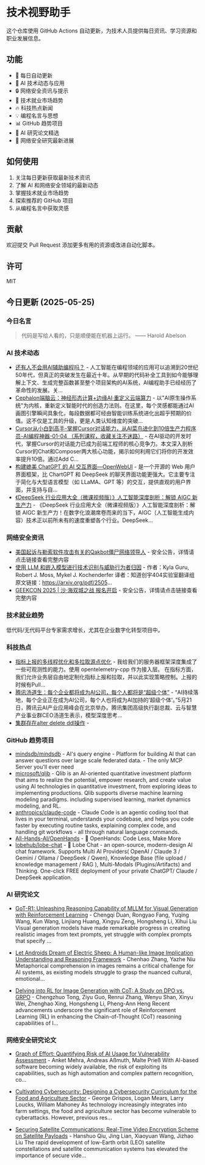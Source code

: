 # 技术视野助手

这个仓库使用 GitHub Actions 自动更新，为技术人员提供每日资讯、学习资源和职业发展信息。

## 功能

- 🔄 每日自动更新
- 🤖 AI 技术动态与应用
- 🔒 网络安全资讯与提示
- 💼 技术就业市场趋势
- 🔥 科技热点新闻
- 💡 编程名言与思想
- 📊 GitHub 趋势项目
- 📝 AI 研究论文精选
- 🔐 网络安全研究最新进展

## 如何使用

1. 关注每日更新获取最新技术资讯
2. 了解 AI 和网络安全领域的最新动态
3. 掌握技术就业市场趋势
4. 探索推荐的 GitHub 项目
5. 从编程名言中获取灵感

## 贡献

欢迎提交 Pull Request 添加更多有用的资源或改进自动化脚本。

## 许可

MIT

## 今日更新 (2025-05-25)

### 今日名言

> 代码是写给人看的，只是顺便能在机器上运行。 —— Harold Abelson

### AI 技术动态

- [还有人不会用AI辅助编程吗？](https://i-operation.csdnimg.cn/images/8efd18d5d7054f77a81294a14cd80ad5.png) - 人工智能在编程领域的应用可以追溯到20世纪50年代，但真正的突破发生在最近十年。从早期的代码补全工具到如今能够理解上下文、生成完整函数甚至整个项目架构的AI系统，AI编程助手已经经历了革命性的发展。关...
- [Cephalon端脑云：神经形态计算+边缘AI·重定义云端算力](https://i-operation.csdnimg.cn/images/8efd18d5d7054f77a81294a14cd80ad5.png) - 以"AI原生操作系统"为内核，重新定义智能时代的创造力法则。在这里，每个灵感都能通过AI画图引擎瞬间具象化，每段数据都可经由智能训练系统进化出超乎预期的价值。这不仅是工具的升级，更是人类认知维度的突破...
- [Cursor从小白到高手-掌握Cursor对话能力，从AI菜鸟进化到10倍生产力程序员-AI编程神器-01-04 （系列课程，收藏关注不迷路）](https://i-operation.csdnimg.cn/images/8efd18d5d7054f77a81294a14cd80ad5.png) - 在AI驱动的开发时代，掌握Cursor的对话能力已成为前端工程师的核心竞争力。本文深入剖析Cursor的Chat和Composer两大核心功能，揭示如何利用它们将你的开发效率提升10倍。通过Add C...
- [构建媲美 ChatGPT 的 AI 交互界面—OpenWebUI](https://i-operation.csdnimg.cn/images/8efd18d5d7054f77a81294a14cd80ad5.png) - 是一个开源的 Web 用户界面框架，比 ChartGPT 和 DeepSeek 的聊天界面功能更强大。它主要专注于简化与大型语言模型（如 LLaMA、GPT 等）的交互，提供直观的用户界面，并支持与自...
- [《DeepSeek 行业应用大全（微课视频版）》人工智能深度剖析：解锁 AIGC 新生产力](https://i-operation.csdnimg.cn/images/8efd18d5d7054f77a81294a14cd80ad5.png) - 《DeepSeek 行业应用大全（微课视频版）》人工智能深度剖析：解锁 AIGC 新生产力！在数字化浪潮席卷而来的当下，AIGC（人工智能生成内容）技术正以前所未有的速度重塑各个行业。DeepSeek...


### 网络安全资讯

- [美国起诉与勒索软件攻击有关的Qakbot僵尸网络领导人](https://www.anquanke.com/post/id/307718) - 安全公告，详情请点击链接查看完整内容
- [使用 LLM 和嵌入模型进行技术识别与威胁行为者归因](https://paper.seebug.org/3323/) - 作者：Kyla Guru, Robert J. Moss, Mykel J. Kochenderfer
译者：知道创宇404实验室翻译组
原文链接：https://arxiv.org/pdf/2505...
- [GEEKCON 2025 | 沙·海双城之战  报名开启](https://www.4hou.com/posts/7MBy) - 安全公告，详情请点击链接查看完整内容


### 技术就业趋势

低代码/无代码平台专家需求增长，尤其在企业数字化转型项目中。

### 科技热点

- [指标上报的多线程优化和多拉取源点优化](https://cloud.tencent.com/developer/article/2523396) - 我给我们的服务器框架深度集成了一些可观测性的能力。使用 opentelemetry-cpp 作为接入层。 在指标方面，我们允许业务层自由地定制化指标上报和拉取，并以此实现策略控制。上报的时候有Pull...
- [腾讯汤道生：每个企业都将成为AI公司，每个人都将是“超级个体”](https://cloud.tencent.com/developer/article/2523309) - “AI持续落地，每个企业正在成为AI公司，每个人也将成为AI加持的‘超级个体’。”5月21日，腾讯云AI产业应用峰会在北京举办。腾讯集团高级执行副总裁、云与智慧产业事业群CEO汤道生表示，模型深度思考...
- [集群存在alter delete ddl操作](https://cloud.tencent.com/developer/article/2523425) - 


### GitHub 趋势项目

- [mindsdb/mindsdb](https://github.com/mindsdb/mindsdb) - AI's query engine - Platform for building AI that can answer questions over large scale federated data. - The only MCP Server you'll ever need
- [microsoft/qlib](https://github.com/microsoft/qlib) - Qlib is an AI-oriented quantitative investment platform that aims to realize the potential, empower research, and create value using AI technologies in quantitative investment, from exploring ideas to implementing productions. Qlib supports diverse machine learning modeling paradigms. including supervised learning, market dynamics modeling, and RL.
- [anthropics/claude-code](https://github.com/anthropics/claude-code) - Claude Code is an agentic coding tool that lives in your terminal, understands your codebase, and helps you code faster by executing routine tasks, explaining complex code, and handling git workflows - all through natural language commands.
- [All-Hands-AI/OpenHands](https://github.com/All-Hands-AI/OpenHands) - 🙌 OpenHands: Code Less, Make More
- [lobehub/lobe-chat](https://github.com/lobehub/lobe-chat) - 🤯 Lobe Chat - an open-source, modern-design AI chat framework. Supports Multi AI Providers( OpenAI / Claude 3 / Gemini / Ollama / DeepSeek / Qwen), Knowledge Base (file upload / knowledge management / RAG ), Multi-Modals (Plugins/Artifacts) and Thinking. One-click FREE deployment of your private ChatGPT/ Claude / DeepSeek application.




### AI 研究论文

- [GoT-R1: Unleashing Reasoning Capability of MLLM for Visual Generation
  with Reinforcement Learning](http://arxiv.org/abs/2505.17022v1) - Chengqi Duan, Rongyao Fang, Yuqing Wang, Kun Wang, Linjiang Huang, Xingyu Zeng, Hongsheng Li, Xihui Liu
  Visual generation models have made remarkable progress in creating realistic
images from text prompts, yet struggle with complex prompts that specify
...

- [Let Androids Dream of Electric Sheep: A Human-like Image Implication
  Understanding and Reasoning Framework](http://arxiv.org/abs/2505.17019v1) - Chenhao Zhang, Yazhe Niu
  Metaphorical comprehension in images remains a critical challenge for AI
systems, as existing models struggle to grasp the nuanced cultural, emotional...

- [Delving into RL for Image Generation with CoT: A Study on DPO vs. GRPO](http://arxiv.org/abs/2505.17017v1) - Chengzhuo Tong, Ziyu Guo, Renrui Zhang, Wenyu Shan, Xinyu Wei, Zhenghao Xing, Hongsheng Li, Pheng-Ann Heng
  Recent advancements underscore the significant role of Reinforcement Learning
(RL) in enhancing the Chain-of-Thought (CoT) reasoning capabilities of l...



### 网络安全研究论文

- [Graph of Effort: Quantifying Risk of AI Usage for Vulnerability
  Assessment](http://arxiv.org/abs/2503.16392v1) - Anket Mehra, Andreas Aßmuth, Malte Prieß
  With AI-based software becoming widely available, the risk of exploiting its
capabilities, such as high automation and complex pattern recognition, co...

- [Cultivating Cybersecurity: Designing a Cybersecurity Curriculum for the
  Food and Agriculture Sector](http://arxiv.org/abs/2503.16292v1) - George Grispos, Logan Mears, Larry Loucks, William Mahoney
  As technology increasingly integrates into farm settings, the food and
agriculture sector has become vulnerable to cyberattacks. However, previous
res...

- [Securing Satellite Communications: Real-Time Video Encryption Scheme on
  Satellite Payloads](http://arxiv.org/abs/2503.16287v1) - Hanshuo Qiu, Jing Lian, Xiaoyuan Wang, Jizhao Liu
  The rapid development of low-Earth orbit (LEO) satellite constellations and
satellite communication systems has elevated the importance of secure vide...

